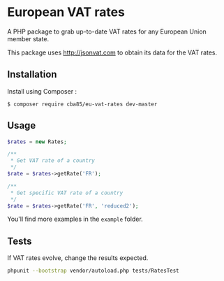 # European VAT rates

A PHP package to grab up-to-date VAT rates for any European Union member state. 

This package uses http://jsonvat.com to obtain its data for the VAT rates.

## Installation

Install using Composer :

```
$ composer require cba85/eu-vat-rates dev-master
```

## Usage

```php
$rates = new Rates;

/**
 * Get VAT rate of a country
 */
$rate = $rates->getRate('FR');

/**
 * Get specific VAT rate of a country
 */
$rate = $rates->getRate('FR', 'reduced2');
```

You'll find more examples in the ``example`` folder.

## Tests

If VAT rates evolve, change the results expected.

```bash
phpunit --bootstrap vendor/autoload.php tests/RatesTest
```